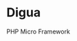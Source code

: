 # Digua

PHP Micro Framework

[//]: # (TODO add auto loader)
[//]: # (TODO add debug)
[//]: # (TODO cover with tests)